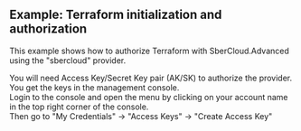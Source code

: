 ## Example: Terraform initialization and authorization

This example shows how to authorize Terraform with SberCloud.Advanced using the "sbercloud" provider.

You will need Access Key/Secret Key pair (AK/SK) to authorize the provider.  
You get the keys in the management console.  
Login to the console and open the menu by clicking on your account name in the top right corner of the console.  
Then go to "My Credentials" -> "Access Keys" -> "Create Access Key"  

